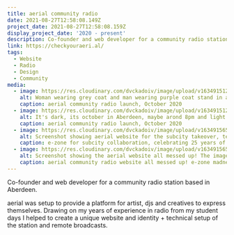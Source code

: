 ```yaml
---
title: aerial community radio
date: 2021-08-27T12:58:08.149Z
project_date: 2021-08-27T12:58:08.159Z
display_project_date: '2020 - present'
description: Co-founder and web developer for a community radio station based in Aberdeen
link: https://checkyouraeri.al/
tags:
  - Website
  - Radio
  - Design
  - Community
media:
  - image: https://res.cloudinary.com/dvckadoiv/image/upload/v1634915123/Soft%20Refresh/aerial%20community%20radio/aerial-image-2_cyayly.jpg
    alt: Woman wearing grey coat and man wearing purple coat stand in a tunnel graffiti covered tunnel, over a table with cdjs and laptop on it. In the background there is a piece of graffiti in black and green.
    caption: aerial community radio launch, October 2020
  - image: https://res.cloudinary.com/dvckadoiv/image/upload/v1634915122/Soft%20Refresh/aerial%20community%20radio/aerial-image-1_cydcud.jpg
    alt: It's dark, its october in Aberdeen, maybe arond 8pm and light from a electric lantern and laptop fill the scene with dim light. Figures can just be made out standing inside a tunnels next to the beach.
    caption: aerial community radio launch, October 2020
  - image: https://res.cloudinary.com/dvckadoiv/image/upload/v1634915652/Soft%20Refresh/aerial%20community%20radio/Screenshot_2021-05-01_at_18.18.27-pichi_zqlbf2.jpg
    alt: Screenshot showing aerial website for the subcity takeover, text is skewed all over the place and difficult ot read. Logos are upside down. Most prominent text reads celebrating 25 years of subcity. In the background a blue lit scene showcases 2 people djing.
    caption: e-zone for subcity collaboration, celebrating 25 years of subcity radio.
  - image: https://res.cloudinary.com/dvckadoiv/image/upload/v1634915652/Soft%20Refresh/aerial%20community%20radio/Screenshot_2020-10-30_at_00.28.38-pichi_y2vwxp.jpg
    alt: Screenshot showing the aerial website all messed up! The images are skewed, logos all over the place and upside down. In the background there is a video of the north sea taken from aberdeen beach on a slightly grey but clear day.
    caption: aerial community radio website all messed up! e-zone madness!
---
```

Co-founder and web developer for a community radio station based in Aberdeen.

aerial was setup to provide a platform for artist, djs and creatives to express themselves. Drawing on my years of experience in radio from my student days I helped to create a unique website and identity + technical setup of the station and remote broadcasts.